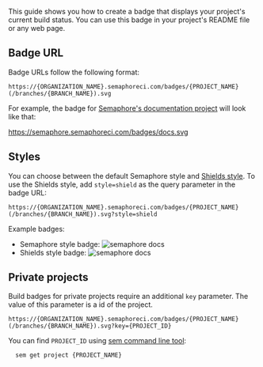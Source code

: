 This guide shows you how to create a badge that displays your project's current
build status. You can use this badge in your project's README file or any web page.

## Badge URL

Badge URLs follow the following format:

`https://{ORGANIZATION_NAME}.semaphoreci.com/badges/{PROJECT_NAME}(/branches/{BRANCH_NAME}).svg`

For example, the badge for [Semaphore's documentation project](https://semaphore.semaphoreci.com/projects/docs) will look like that:

https://semaphore.semaphoreci.com/badges/docs.svg

## Styles

You can choose between the default Semaphore style and [Shields style](https://shields.io/).
To use the Shields style, add `style=shield` as the query parameter in the badge
URL:

`https://{ORGANIZATION_NAME}.semaphoreci.com/badges/{PROJECT_NAME}(/branches/{BRANCH_NAME}).svg?style=shield`

Example badges:

- Semaphore style badge: ![semaphore docs](https://semaphore.semaphoreci.com/badges/docs/branches/master.svg)
- Shields style badge: ![semaphore docs](https://semaphore.semaphoreci.com/badges/docs/branches/master.svg?style=shield)

## Private projects

Build badges for private projects require an additional `key` parameter.
The value of this parameter is a id of the project.

`https://{ORGANIZATION_NAME}.semaphoreci.com/badges/{PROJECT_NAME}(/branches/{BRANCH_NAME}).svg?key={PROJECT_ID}`

You can find `PROJECT_ID` using [sem command line tool](https://docs.semaphoreci.com/article/53-sem-reference):

```bash
  sem get project {PROJECT_NAME}
```
